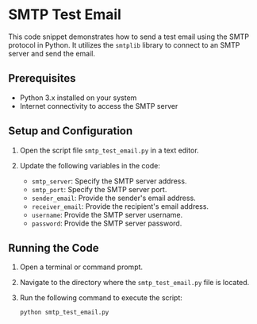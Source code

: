 # SMTP Test Email

This code snippet demonstrates how to send a test email using the SMTP protocol in Python. It utilizes the `smtplib` library to connect to an SMTP server and send the email.

## Prerequisites

- Python 3.x installed on your system
- Internet connectivity to access the SMTP server

## Setup and Configuration

1. Open the script file `smtp_test_email.py` in a text editor.

2. Update the following variables in the code:
   - `smtp_server`: Specify the SMTP server address.
   - `smtp_port`: Specify the SMTP server port.
   - `sender_email`: Provide the sender's email address.
   - `receiver_email`: Provide the recipient's email address.
   - `username`: Provide the SMTP server username.
   - `password`: Provide the SMTP server password.

## Running the Code

1. Open a terminal or command prompt.

2. Navigate to the directory where the `smtp_test_email.py` file is located.

3. Run the following command to execute the script:

   ```shell
   python smtp_test_email.py